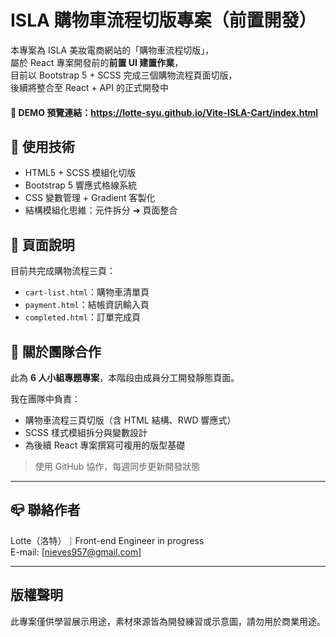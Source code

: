 # ISLA 購物車流程切版專案（前置開發）

本專案為 ISLA 美妝電商網站的「購物車流程切版」，  
屬於 React 專案開發前的**前置 UI 建置作業**，  
目前以 Bootstrap 5 + SCSS 完成三個購物流程頁面切版，  
後續將整合至 React + API 的正式開發中

#### 🔗 DEMO 預覽連結：https://lotte-syu.github.io/Vite-ISLA-Cart/index.html


## 🔧 使用技術

- HTML5 + SCSS 模組化切版
- Bootstrap 5 響應式格線系統
- CSS 變數管理 + Gradient 客製化
- 結構模組化思維：元件拆分 ➜ 頁面整合

## 📑 頁面說明

目前共完成購物流程三頁：

- `cart-list.html`：購物車清單頁
- `payment.html`：結帳資訊輸入頁
- `completed.html`：訂單完成頁

## 👥 關於團隊合作

此為 **6 人小組專題專案**，本階段由成員分工開發靜態頁面。

我在團隊中負責：

- 購物車流程三頁切版（含 HTML 結構、RWD 響應式）
- SCSS 樣式模組拆分與變數設計
- 為後續 React 專案撰寫可複用的版型基礎

> 使用 GitHub 協作，每週同步更新開發狀態


---

## 📪 聯絡作者

Lotte（洛特）｜Front-end Engineer in progress  
E-mail: [nieves957@gmail.com]

---

## 版權聲明

此專案僅供學習展示用途，素材來源皆為開發練習或示意圖，請勿用於商業用途。

